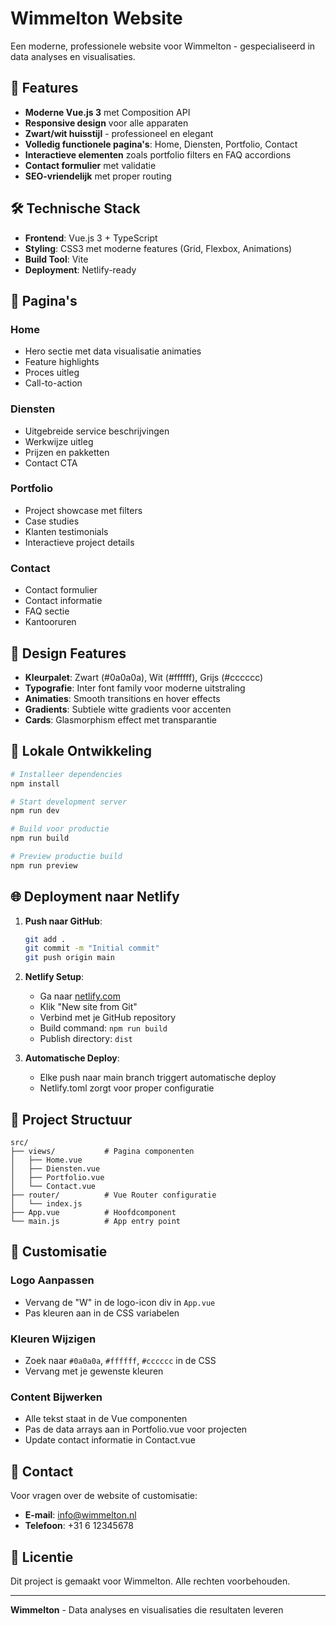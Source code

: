 # Wimmelton Website

Een moderne, professionele website voor Wimmelton - gespecialiseerd in data analyses en visualisaties.

## 🚀 Features

- **Moderne Vue.js 3** met Composition API
- **Responsive design** voor alle apparaten
- **Zwart/wit huisstijl** - professioneel en elegant
- **Volledig functionele pagina's**: Home, Diensten, Portfolio, Contact
- **Interactieve elementen** zoals portfolio filters en FAQ accordions
- **Contact formulier** met validatie
- **SEO-vriendelijk** met proper routing

## 🛠️ Technische Stack

- **Frontend**: Vue.js 3 + TypeScript
- **Styling**: CSS3 met moderne features (Grid, Flexbox, Animations)
- **Build Tool**: Vite
- **Deployment**: Netlify-ready

## 📱 Pagina's

### Home
- Hero sectie met data visualisatie animaties
- Feature highlights
- Proces uitleg
- Call-to-action

### Diensten
- Uitgebreide service beschrijvingen
- Werkwijze uitleg
- Prijzen en pakketten
- Contact CTA

### Portfolio
- Project showcase met filters
- Case studies
- Klanten testimonials
- Interactieve project details

### Contact
- Contact formulier
- Contact informatie
- FAQ sectie
- Kantooruren

## 🎨 Design Features

- **Kleurpalet**: Zwart (#0a0a0a), Wit (#ffffff), Grijs (#cccccc)
- **Typografie**: Inter font family voor moderne uitstraling
- **Animaties**: Smooth transitions en hover effects
- **Gradients**: Subtiele witte gradients voor accenten
- **Cards**: Glasmorphism effect met transparantie

## 🚀 Lokale Ontwikkeling

```bash
# Installeer dependencies
npm install

# Start development server
npm run dev

# Build voor productie
npm run build

# Preview productie build
npm run preview
```

## 🌐 Deployment naar Netlify

1. **Push naar GitHub**:
   ```bash
   git add .
   git commit -m "Initial commit"
   git push origin main
   ```

2. **Netlify Setup**:
   - Ga naar [netlify.com](https://netlify.com)
   - Klik "New site from Git"
   - Verbind met je GitHub repository
   - Build command: `npm run build`
   - Publish directory: `dist`

3. **Automatische Deploy**:
   - Elke push naar main branch triggert automatische deploy
   - Netlify.toml zorgt voor proper configuratie

## 📁 Project Structuur

```
src/
├── views/           # Pagina componenten
│   ├── Home.vue
│   ├── Diensten.vue
│   ├── Portfolio.vue
│   └── Contact.vue
├── router/          # Vue Router configuratie
│   └── index.js
├── App.vue          # Hoofdcomponent
└── main.js          # App entry point
```

## 🎯 Customisatie

### Logo Aanpassen
- Vervang de "W" in de logo-icon div in `App.vue`
- Pas kleuren aan in de CSS variabelen

### Kleuren Wijzigen
- Zoek naar `#0a0a0a`, `#ffffff`, `#cccccc` in de CSS
- Vervang met je gewenste kleuren

### Content Bijwerken
- Alle tekst staat in de Vue componenten
- Pas de data arrays aan in Portfolio.vue voor projecten
- Update contact informatie in Contact.vue

## 📧 Contact

Voor vragen over de website of customisatie:
- **E-mail**: info@wimmelton.nl
- **Telefoon**: +31 6 12345678

## 📄 Licentie

Dit project is gemaakt voor Wimmelton. Alle rechten voorbehouden.

---

**Wimmelton** - Data analyses en visualisaties die resultaten leveren
